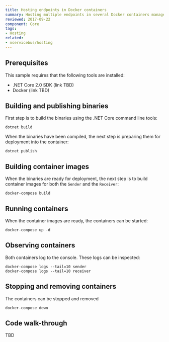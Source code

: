 ```yaml
---
title: Hosting endpoints in Docker containers
summary: Hosting multiple endpoints in several Docker containers managed by Docker Compose
reviewed: 2017-09-22
component: Core
tags:
- Hosting
related:
- nservicebus/hosting
---
```


## Prerequisites

This sample requires that the following tools are installed:

  - .NET Core 2.0 SDK (link TBD)
  - Docker (link TBD)

## Building and publishing binaries

First step is to build the binaries using the .NET Core command line tools:

```
dotnet build
```

When the binaries have been compiled, the next step is preparing them for deployment into the container:

```
dotnet publish
```

## Building container images

When the binaries are ready for deployment, the next step is to build container images for both the `Sender` and the `Receiver`:

```
docker-compose build
```

## Running containers

When the container images are ready, the containers can be started:

```
docker-compose up -d
```

## Observing containers

Both containers log to the console. These logs can be inspected:

```
docker-compose logs --tail=10 sender
docker-compose logs --tail=10 receiver
```

## Stopping and removing containers

The containers can be stopped and removed

```
docker-compose down
```

## Code walk-through

TBD
